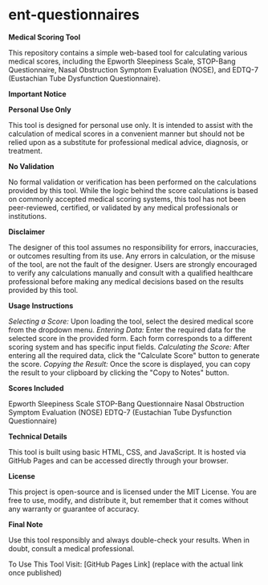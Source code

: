 # ent-questionnaires


**Medical Scoring Tool**

This repository contains a simple web-based tool for calculating various medical scores, including the Epworth Sleepiness Scale, STOP-Bang Questionnaire, Nasal Obstruction Symptom Evaluation (NOSE), and EDTQ-7 (Eustachian Tube Dysfunction Questionnaire).

**Important Notice**

**Personal Use Only**

This tool is designed for personal use only. It is intended to assist with the calculation of medical scores in a convenient manner but should not be relied upon as a substitute for professional medical advice, diagnosis, or treatment.

**No Validation**

No formal validation or verification has been performed on the calculations provided by this tool. While the logic behind the score calculations is based on commonly accepted medical scoring systems, this tool has not been peer-reviewed, certified, or validated by any medical professionals or institutions.

**Disclaimer**

The designer of this tool assumes no responsibility for errors, inaccuracies, or outcomes resulting from its use. Any errors in calculation, or the misuse of the tool, are not the fault of the designer. Users are strongly encouraged to verify any calculations manually and consult with a qualified healthcare professional before making any medical decisions based on the results provided by this tool.

**Usage Instructions**

_Selecting a Score:_
Upon loading the tool, select the desired medical score from the dropdown menu.
_Entering Data:_
Enter the required data for the selected score in the provided form. Each form corresponds to a different scoring system and has specific input fields.
_Calculating the Score:_
After entering all the required data, click the "Calculate Score" button to generate the score.
_Copying the Result:_
Once the score is displayed, you can copy the result to your clipboard by clicking the "Copy to Notes" button.

**Scores Included**

Epworth Sleepiness Scale
STOP-Bang Questionnaire
Nasal Obstruction Symptom Evaluation (NOSE)
EDTQ-7 (Eustachian Tube Dysfunction Questionnaire)

**Technical Details**

This tool is built using basic HTML, CSS, and JavaScript.
It is hosted via GitHub Pages and can be accessed directly through your browser.

**License**

This project is open-source and is licensed under the MIT License. You are free to use, modify, and distribute it, but remember that it comes without any warranty or guarantee of accuracy.

**Final Note**

Use this tool responsibly and always double-check your results. When in doubt, consult a medical professional.

To Use This Tool
Visit: [GitHub Pages Link] (replace with the actual link once published)

